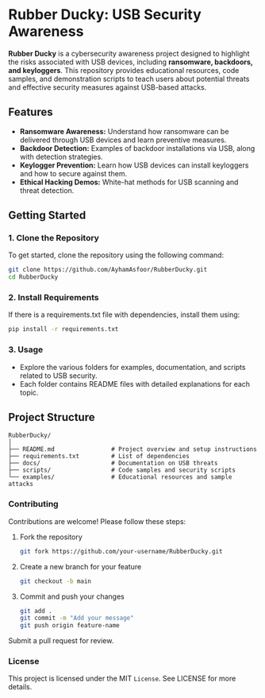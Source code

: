 # Rubber Ducky: USB Security Awareness

**Rubber Ducky** is a cybersecurity awareness project designed to highlight the risks associated with USB devices, including **ransomware, backdoors, and keyloggers**. This repository provides educational resources, code samples, and demonstration scripts to teach users about potential threats and effective security measures against USB-based attacks.

## Features
- **Ransomware Awareness:** Understand how ransomware can be delivered through USB devices and learn preventive measures.
- **Backdoor Detection:** Examples of backdoor installations via USB, along with detection strategies.
- **Keylogger Prevention:** Learn how USB devices can install keyloggers and how to secure against them.
- **Ethical Hacking Demos:** White-hat methods for USB scanning and threat detection.

## Getting Started

### 1. **Clone the Repository**
   To get started, clone the repository using the following command:
   ```bash
   git clone https://github.com/AyhamAsfoor/RubberDucky.git
   cd RubberDucky
   ```
### 2. Install Requirements
   If there is a requirements.txt file with dependencies, install them using:
   ```bash
   pip install -r requirements.txt
   ```
### 3. Usage
- Explore the various folders for examples, documentation, and scripts related to USB security.
- Each folder contains README files with detailed explanations for each topic.

## Project Structure

```
RubberDucky/
│
├── README.md                # Project overview and setup instructions
├── requirements.txt         # List of dependencies
├── docs/                    # Documentation on USB threats
├── scripts/                 # Code samples and security scripts
└── examples/                # Educational resources and sample attacks
```
### Contributing
Contributions are welcome! Please follow these steps:
1. Fork the repository
   ```bash
   git fork https://github.com/your-username/RubberDucky.git
   ```
2. Create a new branch for your feature
   ```bash
   git checkout -b main
   ```
3. Commit and push your changes
   ```bash
   git add .
   git commit -m "Add your message"
   git push origin feature-name
   ```
Submit a pull request for review.

### License
This project is licensed under the MIT `License`. See LICENSE for more details.

